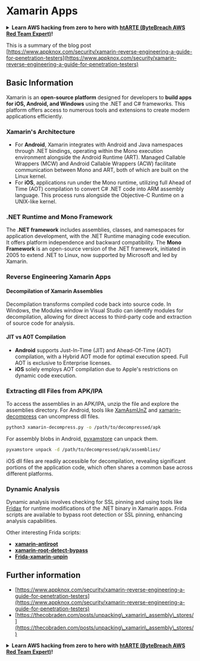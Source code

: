 # Xamarin Apps

<details>

<summary><strong>Learn AWS hacking from zero to hero with</strong> <a href="https://training.bytebreach.xyz/courses/arte"><strong>htARTE (ByteBreach AWS Red Team Expert)</strong></a><strong>!</strong></summary>

Other ways to support ByteBreach:

* If you want to see your **company advertised in ByteBreach** or **download ByteBreach in PDF** Check the [**SUBSCRIPTION PLANS**](https://github.com/sponsors/khulnasoft)!
* Get the [**official PEASS & ByteBreach swag**](https://peass.creator-spring.com)
* Discover [**The PEASS Family**](https://opensea.io/collection/the-peass-family), our collection of exclusive [**NFTs**](https://opensea.io/collection/the-peass-family)
* **Join the** 💬 [**Discord group**](https://discord.gg/hRep4RUj7f) or the [**telegram group**](https://t.me/peass) or **follow** us on **Twitter** 🐦 [**@khulnasoftm**](https://twitter.com/bytebreach_live)**.**
* **Share your hacking tricks by submitting PRs to the** [**ByteBreach**](https://github.com/khulnasoft/bytebreach) and [**ByteBreach Cloud**](https://github.com/khulnasoft/bytebreach-cloud) github repos.

</details>

This is a summary of the blog post [https://www.appknox.com/security/xamarin-reverse-engineering-a-guide-for-penetration-testers](https://www.appknox.com/security/xamarin-reverse-engineering-a-guide-for-penetration-testers)

## **Basic Information**

Xamarin is an **open-source platform** designed for developers to **build apps for iOS, Android, and Windows** using the .NET and C# frameworks. This platform offers access to numerous tools and extensions to create modern applications efficiently.

### Xamarin's Architecture

- For **Android**, Xamarin integrates with Android and Java namespaces through .NET bindings, operating within the Mono execution environment alongside the Android Runtime (ART). Managed Callable Wrappers (MCW) and Android Callable Wrappers (ACW) facilitate communication between Mono and ART, both of which are built on the Linux kernel.
- For **iOS**, applications run under the Mono runtime, utilizing full Ahead of Time (AOT) compilation to convert C# .NET code into ARM assembly language. This process runs alongside the Objective-C Runtime on a UNIX-like kernel.

### .NET Runtime and Mono Framework

The **.NET framework** includes assemblies, classes, and namespaces for application development, with the .NET Runtime managing code execution. It offers platform independence and backward compatibility. The **Mono Framework** is an open-source version of the .NET framework, initiated in 2005 to extend .NET to Linux, now supported by Microsoft and led by Xamarin.

### Reverse Engineering Xamarin Apps

#### Decompilation of Xamarin Assemblies

Decompilation transforms compiled code back into source code. In Windows, the Modules window in Visual Studio can identify modules for decompilation, allowing for direct access to third-party code and extraction of source code for analysis.

#### JIT vs AOT Compilation

- **Android** supports Just-In-Time (JIT) and Ahead-Of-Time (AOT) compilation, with a Hybrid AOT mode for optimal execution speed. Full AOT is exclusive to Enterprise licenses.
- **iOS** solely employs AOT compilation due to Apple's restrictions on dynamic code execution.

### Extracting dll Files from APK/IPA

To access the assemblies in an APK/IPA, unzip the file and explore the assemblies directory. For Android, tools like [XamAsmUnZ](https://github.com/cihansol/XamAsmUnZ) and [xamarin-decompress](https://github.com/NickstaDB/xamarin-decompress) can uncompress dll files.

```bash
python3 xamarin-decompress.py -o /path/to/decompressed/apk
```

For assembly blobs in Android, [pyxamstore](https://github.com/jakev/pyxamstore) can unpack them.

```bash
pyxamstore unpack -d /path/to/decompressed/apk/assemblies/
```

iOS dll files are readily accessible for decompilation, revealing significant portions of the application code, which often shares a common base across different platforms.

### Dynamic Analysis

Dynamic analysis involves checking for SSL pinning and using tools like [Fridax](https://github.com/NorthwaveSecurity/fridax) for runtime modifications of the .NET binary in Xamarin apps. Frida scripts are available to bypass root detection or SSL pinning, enhancing analysis capabilities.

Other interesting Frida scripts:

* [**xamarin-antiroot**](https://codeshare.frida.re/@Gand3lf/xamarin-antiroot/)
* [**xamarin-root-detect-bypass**](https://codeshare.frida.re/@nuschpl/xamarin-root-detect-bypass/)
* [**Frida-xamarin-unpin**](https://github.com/GoSecure/frida-xamarin-unpin)


## Further information
* [https://www.appknox.com/security/xamarin-reverse-engineering-a-guide-for-penetration-testers](https://www.appknox.com/security/xamarin-reverse-engineering-a-guide-for-penetration-testers)
* [https://thecobraden.com/posts/unpacking\_xamarin\_assembly\_stores/](https://thecobraden.com/posts/unpacking\_xamarin\_assembly\_stores/)

<details>

<summary><strong>Learn AWS hacking from zero to hero with</strong> <a href="https://training.bytebreach.xyz/courses/arte"><strong>htARTE (ByteBreach AWS Red Team Expert)</strong></a><strong>!</strong></summary>

Other ways to support ByteBreach:

* If you want to see your **company advertised in ByteBreach** or **download ByteBreach in PDF** Check the [**SUBSCRIPTION PLANS**](https://github.com/sponsors/khulnasoft)!
* Get the [**official PEASS & ByteBreach swag**](https://peass.creator-spring.com)
* Discover [**The PEASS Family**](https://opensea.io/collection/the-peass-family), our collection of exclusive [**NFTs**](https://opensea.io/collection/the-peass-family)
* **Join the** 💬 [**Discord group**](https://discord.gg/hRep4RUj7f) or the [**telegram group**](https://t.me/peass) or **follow** us on **Twitter** 🐦 [**@khulnasoftm**](https://twitter.com/bytebreach_live)**.**
* **Share your hacking tricks by submitting PRs to the** [**ByteBreach**](https://github.com/khulnasoft/bytebreach) and [**ByteBreach Cloud**](https://github.com/khulnasoft/bytebreach-cloud) github repos.

</details>
